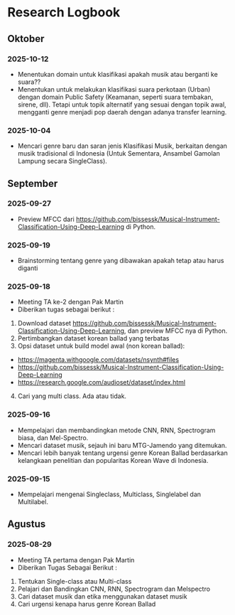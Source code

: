 # Research Logbook

## Oktober

### 2025-10-12
- Menentukan domain untuk klasifikasi apakah musik atau berganti ke suara??
- Menentukan untuk melakukan klasifikasi suara perkotaan (Urban) dengan domain Public Safety (Keamanan, seperti suara tembakan, sirene, dll). Tetapi untuk topik alternatif yang sesuai dengan topik awal, mengganti genre menjadi pop daerah dengan adanya transfer learning.

### 2025-10-04
- Mencari genre baru dan saran jenis Klasifikasi Musik, berkaitan dengan musik tradisional di Indonesia (Untuk Sementara, Ansambel Gamolan Lampung secara SingleClass).

## September

### 2025-09-27
- Preview MFCC dari https://github.com/bissessk/Musical-Instrument-Classification-Using-Deep-Learning di Python.

### 2025-09-19
- Brainstorming tentang genre yang dibawakan apakah tetap atau harus diganti

### 2025-09-18
- Meeting TA ke-2 dengan Pak Martin
- Diberikan tugas sebagai berikut :
1. Download dataset https://github.com/bissessk/Musical-Instrument-Classification-Using-Deep-Learning, dan preview MFCC nya di Python.
2. Pertimbangkan dataset korean ballad yang terbatas
3. Opsi dataset untuk build model awal (non korean ballad):
- https://magenta.withgoogle.com/datasets/nsynth#files
- https://github.com/bissessk/Musical-Instrument-Classification-Using-Deep-Learning
- https://research.google.com/audioset/dataset/index.html
4. Cari yang multi class. Ada atau tidak.





### 2025-09-16
- Mempelajari dan membandingkan metode CNN, RNN, Spectrogram biasa, dan Mel-Spectro.
- Mencari dataset musik, sejauh ini baru MTG-Jamendo yang ditemukan.
- Mencari lebih banyak tentang urgensi genre Korean Ballad berdasarkan kelangkaan penelitian dan popularitas Korean Wave di Indonesia.

### 2025-09-15
- Mempelajari mengenai Singleclass, Multiclass, Singlelabel dan Multilabel.

## Agustus

### 2025-08-29
- Meeting TA pertama dengan Pak Martin 
- Diberikan Tugas Sebagai Berikut :
1. Tentukan Single-class atau Multi-class
2. Pelajari dan Bandingkan CNN, RNN, Spectrogram dan Melspectro
3. Cari dataset musik dan etika menggunakan dataset musik
4. Cari urgensi kenapa harus genre Korean Ballad
